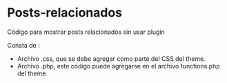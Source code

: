 # Posts-relacionados
Código para mostrar posts relacionados sin usar plugin

Consta de : 
- Archivo .css, que se debe agregar como parte del CSS del theme.
- Archivo .php, este código puede agregarse en el archivo functions.php del theme.

